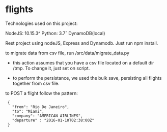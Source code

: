 # flights

Technologies used on this project:


NodeJS: 10.15.3^
Python: 3.7ˆ
DynamoDB(local)


Rest project using nodeJS, Express and Dynamodb. Just run npm install.


to migrate data from csv file, run /src/data/migrate_data.py

  - this action assumes that you have a csv file located on a default dir /tmp. To change it, just set on script.
  
  - to perform the persistance, we used the bulk save, persisting all flights together from csv file.
  
  
  
  to POST a flight follow the pattern:
 ``` 
  {
    "from": "Rio De Janeiro",
    "to": "Miami",
    "company": "AMERICAN AIRLINES",
    "departure" : "2016-01-10T02:38:00Z"
  }
  ```
